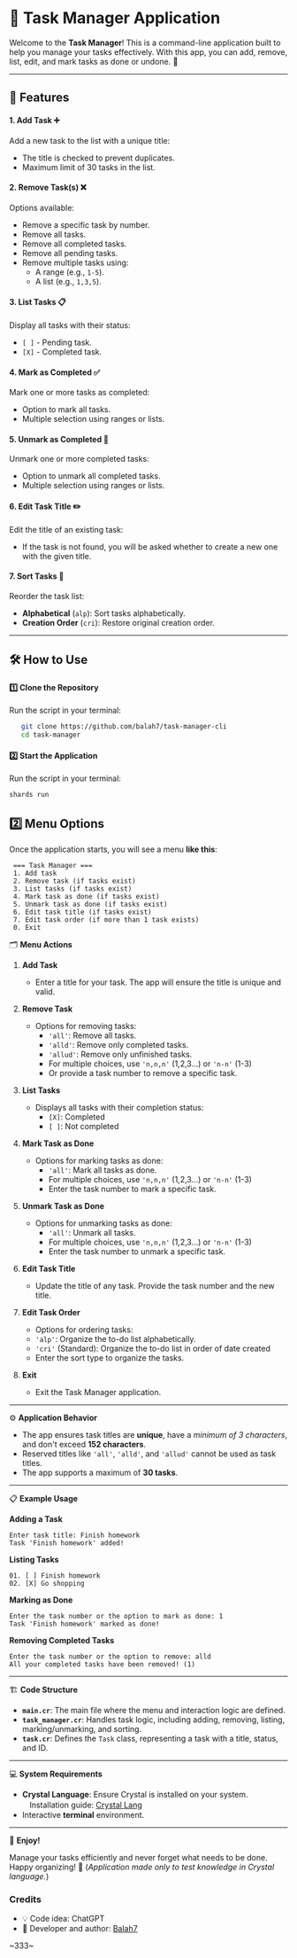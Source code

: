 
# 📝 Task Manager Application

Welcome to the **Task Manager**! This is a command-line application built to help you manage your tasks effectively. With this app, you can add, remove, list, edit, and mark tasks as done or undone. 🚀

---

## 🌟 Features 

#### 1. Add Task ➕
Add a new task to the list with a unique title:
- The title is checked to prevent duplicates.
- Maximum limit of 30 tasks in the list.

#### 2. Remove Task(s) ❌
Options available:
- Remove a specific task by number.
- Remove all tasks.
- Remove all completed tasks.
- Remove all pending tasks.
- Remove multiple tasks using:
  - A range (e.g., `1-5`).
  - A list (e.g., `1,3,5`).

#### 3. List Tasks 📋
Display all tasks with their status:
- `[ ]` - Pending task.
- `[X]` - Completed task.

#### 4. Mark as Completed ✅
Mark one or more tasks as completed:
- Option to mark all tasks.
- Multiple selection using ranges or lists.

#### 5. Unmark as Completed 🔄
Unmark one or more completed tasks:
- Option to unmark all completed tasks.
- Multiple selection using ranges or lists.

#### 6. Edit Task Title ✏️
Edit the title of an existing task:
- If the task is not found, you will be asked whether to create a new one with the given title.

#### 7. Sort Tasks 🔀
Reorder the task list:
- **Alphabetical** (`alp`): Sort tasks alphabetically.
- **Creation Order** (`cri`): Restore original creation order.

---

## 🛠️ How to Use

#### 1️⃣ Clone the Repository
Run the script in your terminal:
```bash
   git clone https://github.com/balah7/task-manager-cli
   cd task-manager
```

#### 2️⃣ Start the Application
Run the script in your terminal:
```bash
shards run
```

## 2️⃣ Menu Options

Once the application starts, you will see a menu **like this**:

```
 === Task Manager ===
 1. Add task
 2. Remove task (if tasks exist)
 3. List tasks (if tasks exist)
 4. Mark task as done (if tasks exist)
 5. Unmark task as done (if tasks exist)
 6. Edit task title (if tasks exist)
 7. Edit task order (if more than 1 task exists)
 0. Exit
```

🗂️ **Menu Actions**

1. **Add Task**
   - Enter a title for your task. The app will ensure the title is unique and valid.

2. **Remove Task**
   - Options for removing tasks:
     - `'all'`: Remove all tasks.
     - `'alld'`: Remove only completed tasks.
     - `'allud'`: Remove only unfinished tasks.
     - For multiple choices, use `'n,n,n'` (1,2,3...) or `'n-n'` (1-3)
     - Or provide a task number to remove a specific task.

3. **List Tasks**
   - Displays all tasks with their completion status:
     - `[X]`: Completed
     - `[ ]`: Not completed

4. **Mark Task as Done**
   - Options for marking tasks as done:
     - `'all'`: Mark all tasks as done.
     - For multiple choices, use `'n,n,n'` (1,2,3...) or `'n-n'` (1-3)
     - Enter the task number to mark a specific task.

5. **Unmark Task as Done**
   - Options for unmarking tasks as done:
     - `'all'`: Unmark all tasks.
     - For multiple choices, use `'n,n,n'` (1,2,3...) or `'n-n'` (1-3)
     - Enter the task number to unmark a specific task.

6. **Edit Task Title**
   - Update the title of any task. Provide the task number and the new title.

7. **Edit Task Order**
   - Options for ordering tasks:
   - `'alp'`: Organize the to-do list alphabetically.
   - `'cri'` (Standard): Organize the to-do list in order of date created
   - Enter the sort type to organize the tasks.

0. **Exit**
   - Exit the Task Manager application.

---

⚙️ **Application Behavior**

- The app ensures task titles are **unique**, have a *minimum of 3 characters*, and don't exceed **152 characters**.
- Reserved titles like `'all'`, `'alld'`, and `'allud'` cannot be used as task titles.
- The app supports a maximum of **30 tasks**.

---

📋 **Example Usage**

**Adding a Task**
```
Enter task title: Finish homework
Task 'Finish homework' added!
```

**Listing Tasks**
```
01. [ ] Finish homework
02. [X] Go shopping
```

**Marking as Done**
```
Enter the task number or the option to mark as done: 1
Task 'Finish homework' marked as done!
```

**Removing Completed Tasks**
```
Enter the task number or the option to remove: alld
All your completed tasks have been removed! (1)
```

---


🏗️ **Code Structure** 

- **`main.cr`**: The main file where the menu and interaction logic are defined.
- **`task_manager.cr`**: Handles task logic, including adding, removing, listing, marking/unmarking, and sorting.
- **`task.cr`**: Defines the `Task` class, representing a task with a title, status, and ID.

---

💻 **System Requirements**

- **Crystal Language**: Ensure Crystal is installed on your system.  
ㅤInstallation guide: [Crystal Lang](https://crystal-lang.org/install)
- Interactive **terminal** environment.
---

🎉 **Enjoy!**

Manage your tasks efficiently and never forget what needs to be done. Happy organizing! 🎊
(*Application made only to test knowledge in Crystal language.*)

### Credits
- 💡 Code idea: ChatGPT
- 🍬 Developer and author: [Balah7](https://github.com/balah7)

~333~